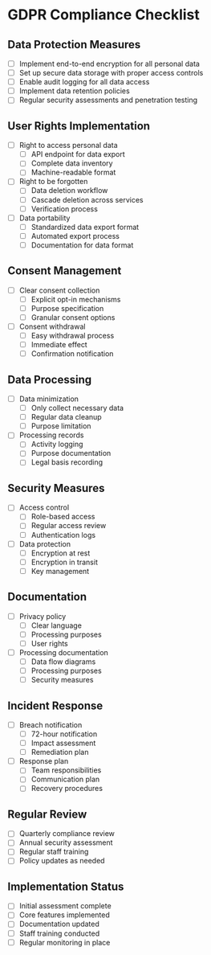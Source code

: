 # GDPR Compliance Checklist

## Data Protection Measures

- [ ] Implement end-to-end encryption for all personal data
- [ ] Set up secure data storage with proper access controls
- [ ] Enable audit logging for all data access
- [ ] Implement data retention policies
- [ ] Regular security assessments and penetration testing

## User Rights Implementation

- [ ] Right to access personal data
  - [ ] API endpoint for data export
  - [ ] Complete data inventory
  - [ ] Machine-readable format

- [ ] Right to be forgotten
  - [ ] Data deletion workflow
  - [ ] Cascade deletion across services
  - [ ] Verification process

- [ ] Data portability
  - [ ] Standardized data export format
  - [ ] Automated export process
  - [ ] Documentation for data format

## Consent Management

- [ ] Clear consent collection
  - [ ] Explicit opt-in mechanisms
  - [ ] Purpose specification
  - [ ] Granular consent options

- [ ] Consent withdrawal
  - [ ] Easy withdrawal process
  - [ ] Immediate effect
  - [ ] Confirmation notification

## Data Processing

- [ ] Data minimization
  - [ ] Only collect necessary data
  - [ ] Regular data cleanup
  - [ ] Purpose limitation

- [ ] Processing records
  - [ ] Activity logging
  - [ ] Purpose documentation
  - [ ] Legal basis recording

## Security Measures

- [ ] Access control
  - [ ] Role-based access
  - [ ] Regular access review
  - [ ] Authentication logs

- [ ] Data protection
  - [ ] Encryption at rest
  - [ ] Encryption in transit
  - [ ] Key management

## Documentation

- [ ] Privacy policy
  - [ ] Clear language
  - [ ] Processing purposes
  - [ ] User rights

- [ ] Processing documentation
  - [ ] Data flow diagrams
  - [ ] Processing purposes
  - [ ] Security measures

## Incident Response

- [ ] Breach notification
  - [ ] 72-hour notification
  - [ ] Impact assessment
  - [ ] Remediation plan

- [ ] Response plan
  - [ ] Team responsibilities
  - [ ] Communication plan
  - [ ] Recovery procedures

## Regular Review

- [ ] Quarterly compliance review
- [ ] Annual security assessment
- [ ] Regular staff training
- [ ] Policy updates as needed

## Implementation Status

- [ ] Initial assessment complete
- [ ] Core features implemented
- [ ] Documentation updated
- [ ] Staff training conducted
- [ ] Regular monitoring in place 